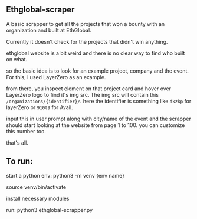 ## Ethglobal-scraper

A basic scrapper to get all the projects that won a bounty with an organization and built at EthGlobal.

Currently it doesn't check for the projects that didn't win anything.

ethglobal website is a bit weird and there is no clear way to find who built on what.

so the basic idea is to look for an example project, company and the event. For this, i used LayerZero as an example.

from there, you inspect element on that project card and hover over LayerZero logo to find it's img src. The img src will contain this `/organizations/{identifier}/`. here the identifier is something like `dkzkp` for layerZero or `910t9` for Avail.

input this in user prompt along with city/name of the event and the scrapper should start looking at the website from page 1 to 100. you can customize this number too.

that's all.

## To run:

start a python env: python3 -m venv {env name}

source venv/bin/activate

install necessary modules

run: python3 ethglobal-scrapper.py 

